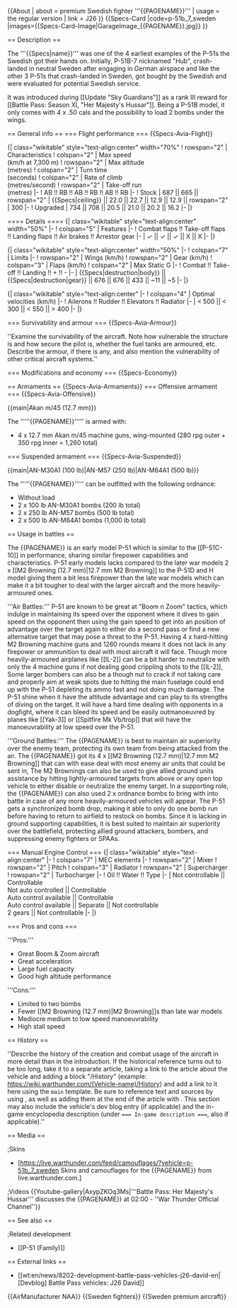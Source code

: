 {{About
| about = premium Swedish fighter '''{{PAGENAME}}'''
| usage = the regular version
| link = J26
}}
{{Specs-Card
|code=p-51b_7_sweden
|images={{Specs-Card-Image|GarageImage_{{PAGENAME}}.jpg}}
}}

== Description ==
<!-- ''In the description, the first part should be about the history of and the creation and combat usage of the aircraft, as well as its key features. In the second part, tell the reader about the aircraft in the game. Insert a screenshot of the vehicle, so that if the novice player does not remember the vehicle by name, he will immediately understand what kind of vehicle the article is talking about.'' -->

The '''{{Specs|name}}''' was one of the 4 earliest examples of the P-51s the Swedish got their hands on. Initially, P-51B-7 nicknamed "Hub", crash-landed in neutral Sweden after engaging in German airspace and like the other 3 P-51s that crash-landed in Sweden, got bought by the Swedish and were evaluated for potential Swedish service.

It was introduced during [[Update "Sky Guardians"]] as a rank III reward for [[Battle Pass: Season XI, "Her Majesty's Hussar"]]. Being a P-51B model, it only comes with 4 x .50 cals and the possibility to load 2 bombs under the wings.

== General info ==
=== Flight performance ===
{{Specs-Avia-Flight}}
<!-- ''Describe how the aircraft behaves in the air. Speed, manoeuvrability, acceleration and allowable loads - these are the most important characteristics of the vehicle.'' -->

{| class="wikitable" style="text-align:center" width="70%"
! rowspan="2" | Characteristics
! colspan="2" | Max speed<br>(km/h at 7,300 m)
! rowspan="2" | Max altitude<br>(metres)
! colspan="2" | Turn time<br>(seconds)
! colspan="2" | Rate of climb<br>(metres/second)
! rowspan="2" | Take-off run<br>(metres)
|-
! AB !! RB !! AB !! RB !! AB !! RB
|-
! Stock
| 687 || 665 || rowspan="2" | {{Specs|ceiling}} || 22.0 || 22.7 || 12.9 || 12.9 || rowspan="2" | 300
|-
! Upgraded
| 734 || 708 || 20.5 || 21.0 || 20.2 || 16.2
|-
|}

==== Details ====
{| class="wikitable" style="text-align:center" width="50%"
|-
! colspan="5" | Features
|-
! Combat flaps !! Take-off flaps !! Landing flaps !! Air brakes !! Arrestor gear
|-
| ✓ || ✓ || ✓ || X || X     <!-- ✓ -->
|-
|}

{| class="wikitable" style="text-align:center" width="50%"
|-
! colspan="7" | Limits
|-
! rowspan="2" | Wings (km/h)
! rowspan="2" | Gear (km/h)
! colspan="3" | Flaps (km/h)
! colspan="2" | Max Static G
|-
! Combat !! Take-off !! Landing !! + !! -
|-
| {{Specs|destruction|body}} || {{Specs|destruction|gear}} || 676 || 676 || 433 || ~11 || ~5
|-
|}

{| class="wikitable" style="text-align:center"
|-
! colspan="4" | Optimal velocities (km/h)
|-
! Ailerons !! Rudder !! Elevators !! Radiator
|-
| < 500 || < 300 || < 550 || > 400
|-
|}

=== Survivability and armour ===
{{Specs-Avia-Armour}}
<!-- ''Examine the survivability of the aircraft. Note how vulnerable the structure is and how secure the pilot is, whether the fuel tanks are armoured, etc. Describe the armour, if there is any, and also mention the vulnerability of other critical aircraft systems.'' -->
''Examine the survivability of the aircraft. Note how vulnerable the structure is and how secure the pilot is, whether the fuel tanks are armoured, etc. Describe the armour, if there is any, and also mention the vulnerability of other critical aircraft systems.''

=== Modifications and economy ===
{{Specs-Economy}}

== Armaments ==
{{Specs-Avia-Armaments}}
=== Offensive armament ===
{{Specs-Avia-Offensive}}
<!-- ''Describe the offensive armament of the aircraft, if any. Describe how effective the cannons and machine guns are in a battle, and also what belts or drums are better to use. If there is no offensive weaponry, delete this subsection.'' -->
{{main|Akan m/45 (12.7 mm)}}

The '''''{{PAGENAME}}''''' is armed with:

* 4 x 12.7 mm Akan m/45 machine guns, wing-mounted (280 rpg outer + 350 rpg inner = 1,260 total)

=== Suspended armament ===
{{Specs-Avia-Suspended}}
<!-- ''Describe the aircraft's suspended armament: additional cannons under the wings, bombs, rockets and torpedoes. This section is especially important for bombers and attackers. If there is no suspended weaponry remove this subsection.'' -->
{{main|AN-M30A1 (100 lb)|AN-M57 (250 lb)|AN-M64A1 (500 lb)}}

The '''''{{PAGENAME}}''''' can be outfitted with the following ordnance:

* Without load
* 2 x 100 lb AN-M30A1 bombs (200 lb total)
* 2 x 250 lb AN-M57 bombs (500 lb total)
* 2 x 500 lb AN-M64A1 bombs (1,000 lb total)

== Usage in battles ==
<!-- ''Describe the tactics of playing in the aircraft, the features of using aircraft in a team and advice on tactics. Refrain from creating a "guide" - do not impose a single point of view, but instead, give the reader food for thought. Examine the most dangerous enemies and give recommendations on fighting them. If necessary, note the specifics of the game in different modes (AB, RB, SB).'' -->
The {{PAGENAME}} is an early model P-51 which is similar to the [[P-51C-10]] in performance, sharing similar firepower capabilities and characteristics. P-51 early models lacks compared to the later war models 2 x [[M2 Browning (12.7 mm)|12.7 mm M2 Browning]] to the P-51D and H model giving them a bit less firepower than the late war models which can make it a bit tougher to deal with the larger aircraft and the more heavily-armoured ones.

'''Air Battles:'''
P-51 are known to be great at "Boom n Zoom" tactics, which indulge in maintaining its speed over the opponent where it dives to gain speed on the opponent then using the gain speed to get into an position of advantage over the target again to either do a second pass or find a new alternative target that may pose a threat to the P-51. Having 4 x hard-hitting M2 Browning machine guns and 1260 rounds means it does not lack in any firepower or ammunition to deal with most aircraft it will face. Though more heavily-armoured airplanes like [[IL-2]] can be a bit harder to neutralize with only the 4 machine guns if not dealing good crippling shots to the [[IL-2]], Some larger bombers can also be a though nut to crack if not taking care and properly aim at weak spots due to hitting the main fuselage could end up with the P-51 depleting its ammo fast and not doing much damage. The P-51 shine when it have the altitude advantage and can play to its strengths of diving on the target. It will have a hard time dealing with opponents in a dogfight, where it can bleed its speed and be easily outmanoeuvred by planes like [[Yak-3]] or [[Spitfire Mk Vb/trop]] that will have the manoeuvrability at low speed over the P-51.

'''Ground Battles:'''
The {{PAGENAME}} is best to maintain air superiority over the enemy team, protecting its own team from being attacked from the air. The {{PAGENAME}} got its 4 x [[M2 Browning (12.7 mm)|12.7 mm M2 Browning]] that can with ease deal with most enemy air units that could be sent in, The M2 Brownings can also be used to give allied ground units assistance by hitting lightly-armoured targets from above or any open top vehicle to either disable or neutralize the enemy target. In a supporting role, the {{PAGENAME}} can also used 2 x ordnance bombs to bring with into battle in case of any more heavily-armoured vehicles will appear. The P-51 gets a synchronized bomb drop, making it able to only do one bomb run before having to return to airfield to restock on bombs. Since it is lacking in ground supporting capabilities, it is best suited to maintain air superiority over the battlefield, protecting allied ground attackers, bombers, and suppressing enemy fighters or SPAAs. 

=== Manual Engine Control ===
{| class="wikitable" style="text-align:center"
|-
! colspan="7" | MEC elements
|-
! rowspan="2" | Mixer
! rowspan="2" | Pitch
! colspan="3" | Radiator
! rowspan="2" | Supercharger
! rowspan="2" | Turbocharger
|-
! Oil !! Water !! Type
|-
| Not controllable || Controllable<br>Not auto controlled || Controllable<br>Auto control available || Controllable<br>Auto control available || Separate || Not controllable<br>2 gears || Not controllable
|-
|}

=== Pros and cons ===
<!-- ''Summarise and briefly evaluate the vehicle in terms of its characteristics and combat effectiveness. Mark its pros and cons in the bulleted list. Try not to use more than 6 points for each of the characteristics. Avoid using categorical definitions such as "bad", "good" and the like - use substitutions with softer forms such as "inadequate" and "effective".'' -->

'''Pros:'''
* Great Boom & Zoom aircraft
* Great acceleration
* Large fuel capacity
* Good high altitude performance

'''Cons:'''
* Limited to two bombs
* Fewer [[M2 Browning (12.7 mm)|M2 Browning]]s than late war models
* Mediocre medium to low speed manoeuvrability
* High stall speed

== History ==
<!-- ''Describe the history of the creation and combat usage of the aircraft in more detail than in the introduction. If the historical reference turns out to be too long, take it to a separate article, taking a link to the article about the vehicle and adding a block "/History" (example: <nowiki>https://wiki.warthunder.com/(Vehicle-name)/History</nowiki>) and add a link to it here using the <code>main</code> template. Be sure to reference text and sources by using <code><nowiki><ref></ref></nowiki></code>, as well as adding them at the end of the article with <code><nowiki><references /></nowiki></code>. This section may also include the vehicle's dev blog entry (if applicable) and the in-game encyclopedia description (under <code><nowiki>=== In-game description ===</nowiki></code>, also if applicable).'' -->
''Describe the history of the creation and combat usage of the aircraft in more detail than in the introduction. If the historical reference turns out to be too long, take it to a separate article, taking a link to the article about the vehicle and adding a block "/History" (example: <nowiki>https://wiki.warthunder.com/(Vehicle-name)/History</nowiki>) and add a link to it here using the <code>main</code> template. Be sure to reference text and sources by using <code><nowiki><ref></ref></nowiki></code>, as well as adding them at the end of the article with <code><nowiki><references /></nowiki></code>. This section may also include the vehicle's dev blog entry (if applicable) and the in-game encyclopedia description (under <code><nowiki>=== In-game description ===</nowiki></code>, also if applicable).''

== Media ==
<!-- ''Excellent additions to the article would be video guides, screenshots from the game, and photos.'' -->

;Skins
* [https://live.warthunder.com/feed/camouflages/?vehicle=p-51b_7_sweden Skins and camouflages for the {{PAGENAME}} from live.warthunder.com.]

;Videos
{{Youtube-gallery|AxypZKOq3Ms|'''Battle Pass: Her Majesty's Hussar''' discusses the {{PAGENAME}} at 02:00 - ''War Thunder Official Channel''}}

== See also ==
<!-- ''Links to the articles on the War Thunder Wiki that you think will be useful for the reader, for example:''
* ''reference to the series of the aircraft;''
* ''links to approximate analogues of other nations and research trees.'' -->

;Related development
* [[P-51 (Family)]]

== External links ==
<!-- ''Paste links to sources and external resources, such as:''
* ''topic on the official game forum;''
* ''other literature.'' -->

* [[wt:en/news/8202-development-battle-pass-vehicles-j26-david-en|[Devblog] Battle Pass vehicles: J26 David]]

{{AirManufacturer NAA}}
{{Sweden fighters}}
{{Sweden premium aircraft}}